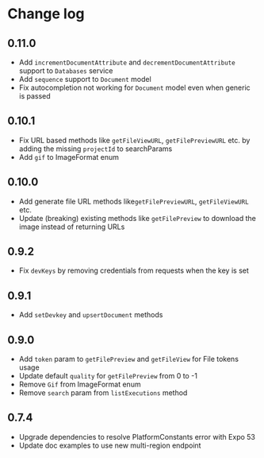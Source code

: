 # Change log

## 0.11.0

* Add `incrementDocumentAttribute` and `decrementDocumentAttribute` support to `Databases` service
* Add `sequence` support to `Document` model
* Fix autocompletion not working for `Document` model even when generic is passed

## 0.10.1

* Fix URL based methods like `getFileViewURL`, `getFilePreviewURL` etc. by adding the missing `projectId` to searchParams
* Add `gif` to ImageFormat enum

## 0.10.0

* Add generate file URL methods like`getFilePreviewURL`, `getFileViewURL` etc.
* Update (breaking) existing methods like `getFilePreview` to download the image instead of returning URLs

## 0.9.2

* Fix `devKeys` by removing credentials from requests when the key is set

## 0.9.1

* Add `setDevkey` and `upsertDocument` methods

## 0.9.0

* Add `token` param to `getFilePreview` and `getFileView` for File tokens usage
* Update default `quality` for `getFilePreview` from 0 to -1
* Remove `Gif` from ImageFormat enum
* Remove `search` param from `listExecutions` method

## 0.7.4

* Upgrade dependencies to resolve PlatformConstants error with Expo 53
* Update doc examples to use new multi-region endpoint
